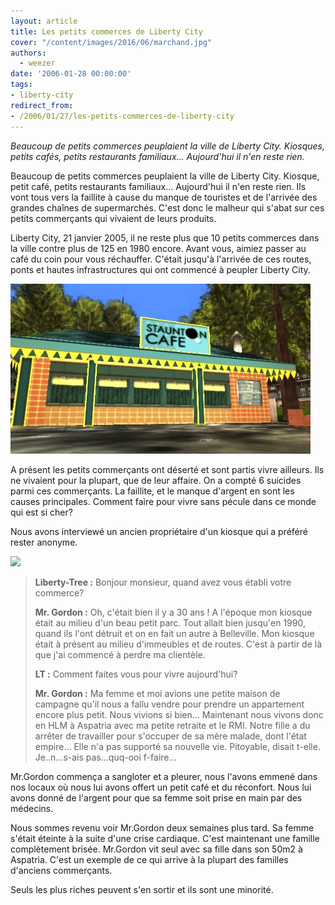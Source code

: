 ```yaml
---
layout: article
title: Les petits commerces de Liberty City
cover: "/content/images/2016/06/marchand.jpg"
authors:
  - weezer
date: '2006-01-28 00:00:00'
tags:
- liberty-city
redirect_from:
- /2006/01/27/les-petits-commerces-de-liberty-city
---
```


_Beaucoup de petits commerces peuplaient la ville de Liberty City. Kiosques, petits cafés, petits restaurants familiaux... Aujourd'hui il n'en reste rien._

Beaucoup de petits commerces peuplaient la ville de Liberty City. Kiosque, petit café, petits restaurants familiaux... Aujourd'hui il n'en reste rien. Ils vont tous vers la faillite à cause du manque de touristes et de l'arrivée des grandes chaînes de supermarchés. C'est donc le malheur qui s'abat sur ces petits commerçants qui vivaient de leurs produits.

Liberty City, 21 janvier 2005, il ne reste plus que 10 petits commerces dans la ville contre plus de 125 en 1980 encore. Avant vous, aimiez passer au café du coin pour vous réchauffer. C'était jusqu'à l'arrivée de ces routes, ponts et hautes infrastructures qui ont commencé à peupler Liberty City.

![](/content/images/2005/01/caf_.jpg)

A présent les petits commerçants ont déserté et sont partis vivre ailleurs. Ils ne vivaient pour la plupart, que de leur affaire. On a compté 6 suicides parmi ces commerçants. La faillite, et le manque d'argent en sont les causes principales. Comment faire pour vivre sans pécule dans ce monde qui est si cher?

Nous avons interviewé un ancien propriétaire d'un kiosque qui a préféré rester anonyme.

![](/content/images/2005/01/marchand_0.jpg)

> **Liberty-Tree :** Bonjour monsieur, quand avez vous établi votre commerce?
> 
> **Mr. Gordon :** Oh, c'était bien il y a 30 ans ! A l'époque mon kiosque était au milieu d'un beau petit parc. Tout allait bien jusqu'en 1990, quand ils l'ont détruit et on en fait un autre à Belleville. Mon kiosque était à présent au milieu d'immeubles et de routes. C'est à partir de là que j'ai commencé à perdre ma clientèle.
> 
> **LT :** Comment faites vous pour vivre aujourd'hui?
> 
> **Mr. Gordon :** Ma femme et moi avions une petite maison de campagne qu'il nous a fallu vendre pour prendre un appartement encore plus petit. Nous vivions si bien... Maintenant nous vivons donc en HLM à Aspatria avec ma petite retraite et le RMI. Notre fille a du arrêter de travailler pour s'occuper de sa mère malade, dont l'état empire... Elle n'a pas supporté sa nouvelle vie. Pitoyable, disait t-elle. Je..n...s-ais pas...quq-ooi f-faire...

Mr.Gordon commença a sangloter et a pleurer, nous l'avons emmené dans nos locaux où nous lui avons offert un petit café et du réconfort. Nous lui avons donné de l'argent pour que sa femme soit prise en main par des médecins.

Nous sommes revenu voir Mr.Gordon deux semaines plus tard. Sa femme s'était éteinte à la suite d'une crise cardiaque. C'est maintenant une famille complètement brisée. Mr.Gordon vit seul avec sa fille dans son 50m2 à Aspatria. C'est un exemple de ce qui arrive à la plupart des familles d'anciens commerçants.

Seuls les plus riches peuvent s'en sortir et ils sont une minorité.